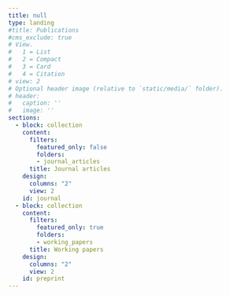 ```yaml
---
title: null
type: landing  
#title: Publications
#cms_exclude: true
# View.
#   1 = List
#   2 = Compact
#   3 = Card
#   4 = Citation
# view: 2
# Optional header image (relative to `static/media/` folder).
# header:
#   caption: ''
#   image: ''
sections:
  - block: collection
    content:
      filters:
        featured_only: false
        folders:
        - journal_articles
      title: Journal articles
    design:
      columns: "2"
      view: 2
    id: journal
  - block: collection
    content:
      filters:
        featured_only: true
        folders:
        - working_papers
      title: Working papers
    design:
      columns: "2"
      view: 2
    id: preprint
---
```

